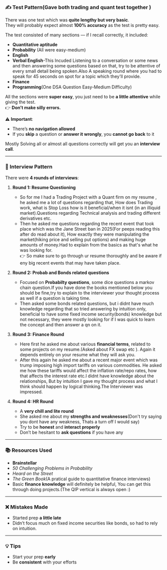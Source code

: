 ### ✍️ Test Pattern(Gave both trading and quant test together )

There was one test which was **quite lengthy but very basic**.  
They will probably expect almost **100% accuracy** as the test is pretty easy.

The test consisted of many sections — if I recall correctly, it included:  
- **Quantitative aptitude**  
- **Probability** (All were easy-medium) 
- **English**  
- **Verbal English**-This Incuded Listening to a conversation or some news and then answering some questions based on that, try to be attentive of every small detail being spoken.Also A speaking round where you had to speak for 45 seconds on spot for a topic which they'll provide.
- **Finance**  
- **Programming**(One DSA Question Easy-Medium Difficulty)

All the sections were **super easy**, you just need to be **a little attentive** while giving the test.  
👉 **Don’t make silly errors.**

⚠️ **Important**:  
- There’s **no navigation allowed**  
- If you **skip** a question or **answer it wrongly**, you **cannot go back** to it

Mostly Solving all or almost all questions correctly will get you an **interview call**.

---

### 👥 Interview Pattern

There were **4 rounds of interviews**:

1. **Round 1: Resume Questioning**  
   - So for me I had a Trading Project with a Quant firm on my resume , he asked me a lot of questions regarding that, How does Trading work, what is Stop Loss how is it beneficial/when it isnt (in an illiquid market).Questions regarding Technical analysis and trading different derivatives etc.
   - Then he asked me questions regarding the recent event that took place which was the Jane Street ban in 2025(For peeps reading this after do read about it), How exactly they were manipulating the market(hiking price and selling put options) and making huge amounts of money.Had to explain from the basics as that's what he was looking for.  
     👉 So make sure to go through ur resume thoroughly and be aware if eny big recent events that may have taken place.

2. **Round 2: Probab and Bonds related questions**  
   - Focused on **Probabilty questions**, some dice questions a markov chain question.If you have done the books mentioned below you should be fine,try to explain to the interviewer your thought process as well if a question is taking time.  
   - Then asked some bonds related questions, but i didnt have much knowledge regarding that so tried answering by intuition only, beneficial to have some  fixed income security(bonds) knowledge but not necessary, they were mostly looking for if I was quick to learn the concept and then answer a qn on it.
   

3. **Round 3: Finance Round**  
   - Here first he asked me about various **financial terms**, related to some projects on my resume.(Asked about FX swap etc ). Again it depends entirely on your resume what they will ask you.
   - After this again he asked me about  a recent major event which was trump imposing high import tariffs on various commodities. He asked me how these tariffs would affect  the inflation rate/repo rates, how that affects  the interest rate  etc.I didnt have knowledge about the relationships, But by intuition I gave my thought process and what I think should happen by logical thinking.The Interviewer was impressed.

4. **Round 4: HR Round**  
   - A **very chill and lite round**  
   - She asked me about my **strengths and weaknesses**(Don't try saying you dont have any weakness, Thats a turn off I would say) 
   - Try to be **honest** and **interact properly**  
   - Don’t be hesitant to **ask questions** if you have any

---

### 📚 Resources Used

- **Brainstellar**
- *50 Challenging Problems in Probability*
- *Heard on the Street*
- *The Green Book*(A pratical guide to quantitative finance interviews)  
- Basic **finance knowledge** will definitely be helpful, You can get this through doing projects.(The QIP vertical is always open :)

---

### ❌ Mistakes Made

- Started prep **a little late**
- Didn’t focus much on fixed income securities like bonds, so had to rely on intuition.

---

### 💡 Tips

- Start your prep **early**  
- Be **consistent** with your efforts
